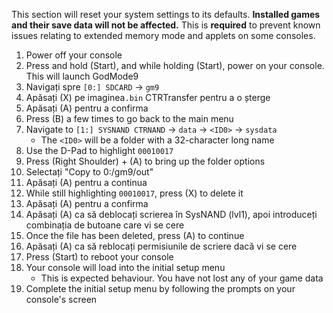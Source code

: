This section will reset your system settings to its defaults. **Installed games and their save data will not be affected.** This is **required** to prevent known issues relating to extended memory mode and applets on some consoles.

1. Power off your console
2. Press and hold (Start), and while holding (Start), power on your console. This will launch GodMode9
3. Navigați spre `[0:] SDCARD` -> `gm9`
4. Apăsați (X) pe imaginea`.bin` CTRTransfer pentru a o șterge
5. Apăsați (A) pentru a confirma
6. Press (B) a few times to go back to the main menu
7. Navigate to `[1:] SYSNAND CTRNAND` -> `data` -> `<ID0>` -> `sysdata`
   - The `<ID0>` will be a folder with a 32-character long name
8. Use the D-Pad to highlight `00010017`
9. Press (Right Shoulder) + (A) to bring up the folder options
10. Selectați "Copy to 0:/gm9/out"
11. Apăsați (A) pentru a continua
12. While still highlighting `00010017`, press (X) to delete it
13. Apăsați (A) pentru a confirma
14. Apăsați (A) ca să deblocați scrierea în SysNAND (lvl1), apoi introduceți combinația de butoane care vi se cere
15. Once the file has been deleted, press (A) to continue
16. Apăsați (A) ca să reblocați permisiunile de scriere dacă vi se cere
17. Press (Start) to reboot your console
18. Your console will load into the initial setup menu
    - This is expected behaviour. You have not lost any of your game data
19. Complete the initial setup menu by following the prompts on your console's screen
